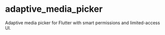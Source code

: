 # adaptive_media_picker
Adaptive media picker for Flutter with smart permissions and limited-access UI.

